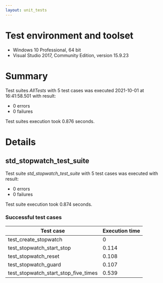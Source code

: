 ```yaml
---
layout: unit_tests
---
```


# Test environment and toolset 

* Windows 10 Professional, 64 bit
* Visual Studio 2017, Community Edition, version 15.9.23

# Summary

Test suites *AllTests* with 5 test cases was executed 2021-10-01 at 16:41:58.501 with result:

* 0 errors
* 0 failures

Test suites execution took 0.876 seconds.

# Details

## std_stopwatch_test_suite

Test suite *std_stopwatch_test_suite* with 5 test cases was executed with result:

* 0 errors
* 0 failures

Test suite execution took 0.874 seconds.

### Successful test cases

Test case|Execution time
-|-
test_create_stopwatch | 0
test_stopwatch_start_stop | 0.114
test_stopwatch_reset | 0.108
test_stopwatch_guard | 0.107
test_stopwatch_start_stop_five_times | 0.539
